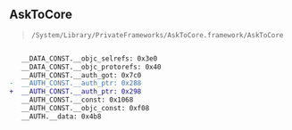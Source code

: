 ## AskToCore

> `/System/Library/PrivateFrameworks/AskToCore.framework/AskToCore`

```diff

   __DATA_CONST.__objc_selrefs: 0x3e0
   __DATA_CONST.__objc_protorefs: 0x40
   __AUTH_CONST.__auth_got: 0x7c0
-  __AUTH_CONST.__auth_ptr: 0x288
+  __AUTH_CONST.__auth_ptr: 0x298
   __AUTH_CONST.__const: 0x1068
   __AUTH_CONST.__objc_const: 0xf08
   __AUTH.__data: 0x4b8

```
